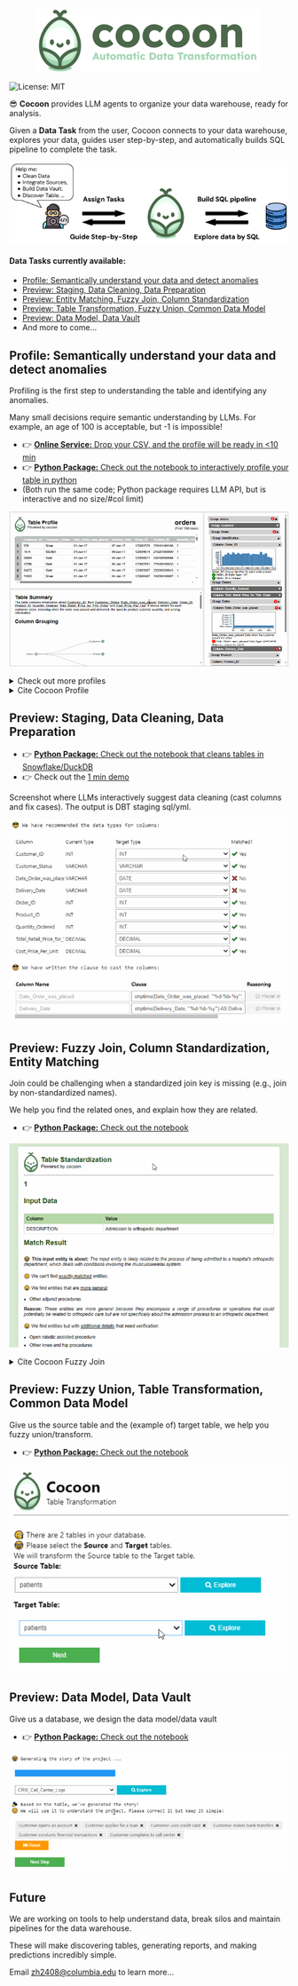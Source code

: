 <div align="center">
  <img src="./images/cocoon_logo.png" alt="Cocoon Logo" width="400"/>
</div>

![License: MIT](https://img.shields.io/badge/License-MIT-yellow.svg)

😎 **Cocoon** provides LLM agents to organize your data warehouse, ready for analysis.

Given a **Data Task** from the user, Cocoon connects to your data warehouse, explores your data, guides user step-by-step, and automatically builds SQL pipeline to complete the task.

<div align="center">
  <img src="./images/arch.png" alt="Cocoon Logo" />
</div>

#### Data Tasks currently available:
- [Profile: Semantically understand your data and detect anomalies](#profile-semantically-understand-your-data-and-detect-anomalies)
- [Preview: Staging, Data Cleaning, Data Preparation](#preview-staging-data-cleaning-data-preparation)
- [Preview: Entity Matching, Fuzzy Join, Column Standardization](#preview-fuzzy-join-column-standardization-entity-matching)
- [Preview: Table Transformation, Fuzzy Union, Common Data Model](#preview-fuzzy-union-table-transformation-common-data-model)
- [Preview: Data Model, Data Vault](#preview-data-model-data-vault)
- And more to come...


## Profile: Semantically understand your data and detect anomalies


Profiling is the first step to understanding the table and identifying any anomalies.

Many small decisions require semantic understanding by LLMs. For example, an age of 100 is acceptable, but -1 is impossible!

- 👉 [**Online Service:** Drop your CSV, and the profile will be ready in <10 min](https://cocoon-data-transformation.github.io/page/)
- 👉 [**Python Package:** Check out the notebook to interactively profile your table in python](https://colab.research.google.com/github/Cocoon-Data-Transformation/cocoon/blob/main/demo/Cocoon_Profile.ipynb)
- (Both run the same code; Python package requires LLM API, but is interactive and no size/#col limit)
  
![](./images/profile.gif)

<details>
  <summary>Check out more profiles</summary>
  
| Dataset Title                              | Profile Link |
|--------------------------------------------|--------------|
| AQI and Latitude/Longitude of Countries    | [View Profile](https://cocoon-data-transformation.github.io/page/profile_gallery/Cocoon_Profile_AQI_and_Lat_Long_of_Countries.html) |
| 2020 Property Sales Data                   | [View Profile](https://cocoon-data-transformation.github.io/page/profile_gallery/Cocoon_Profile__2020_property_sales_data.html) |
| AAC Shelter Cat Outcome                    | [View Profile](https://cocoon-data-transformation.github.io/page/profile_gallery/Cocoon_Profile_aac_shelter_cat_outcome_eng.html) |
| Books                                      | [View Profile](https://cocoon-data-transformation.github.io/page/profile_gallery/Cocoon_Profile_books.html) |
| Cancer                                     | [View Profile](https://cocoon-data-transformation.github.io/page/profile_gallery/Cocoon_Profile_cancer.html) |
| Divorces 2000-2015                         | [View Profile](https://cocoon-data-transformation.github.io/page/profile_gallery/Cocoon_Profile_divorces_2000_2015_original.html) |
| German Credit Data                         | [View Profile](https://cocoon-data-transformation.github.io/page/profile_gallery/Cocoon_Profile_german_credit_data.html) |
| K-Drama                                    | [View Profile](https://cocoon-data-transformation.github.io/page/profile_gallery/Cocoon_Profile_kdrama.html) |
| Patients                                   | [View Profile](https://cocoon-data-transformation.github.io/page/profile_gallery/Cocoon_Profile_patients.html) |
| Used Car Data                              | [View Profile](https://cocoon-data-transformation.github.io/page/profile_gallery/Cocoon_Profile_used_car_data_new.html) |

</details>

<details>
  <summary>Cite Cocoon Profile</summary>
  
```
@article{huang2024cocoon,
  title={Cocoon: Semantic Table Profiling Using Large Language Models},
  author={Huang, Zezhou and Wu, Eugene},
  journal={arXiv preprint arXiv:2404.12552},
  year={2024}
}
```

</details>

## Preview: Staging, Data Cleaning, Data Preparation



- 👉 [**Python Package:** Check out the notebook that cleans tables in Snowflake/DuckDB](https://colab.research.google.com/github/Cocoon-Data-Transformation/cocoon/blob/main/demo/Cocoon_Stage_Demo.ipynb)
- 👉 Check out the [1 min demo](https://youtu.be/D7jw43ccOkg)

Screenshot where LLMs interactively suggest data cleaning (cast columns and fix cases). The output is DBT staging sql/yml.

<kbd>![](./images/stage.gif)</kbd>


## Preview: Fuzzy Join, Column Standardization, Entity Matching

Join could be challenging when a standardized join key is missing (e.g., join by non-standardized names).

We help you find the related ones, and explain how they are related.

- 👉 [**Python Package:** Check out the notebook](https://colab.research.google.com/github/Cocoon-Data-Transformation/cocoon/blob/main/demo/fuzzy_join.ipynb)

<kbd>![](./images/em.gif)</kbd>

<details>
  <summary>Cite Cocoon Fuzzy Join</summary>
  
```
@article{huang2024disambiguate,
  title={Disambiguate Entity Matching through Relation Discovery with Large Language Models},
  author={Huang, Zezhou},
  journal={arXiv preprint arXiv:2403.17344},
  year={2024}
}
```

</details>

## Preview: Fuzzy Union, Table Transformation, Common Data Model

Give us the source table and the (example of) target table, we help you fuzzy union/transform.

- 👉 [**Python Package:** Check out the notebook](https://colab.research.google.com/github/Cocoon-Data-Transformation/cocoon/blob/main/demo/fuzzy_union.ipynb)

<kbd>![](./images/fuzzyunion.gif)</kbd>


## Preview: Data Model, Data Vault

Give us a database, we design the data model/data vault

- 👉 [**Python Package:** Check out the notebook](https://colab.research.google.com/github/Cocoon-Data-Transformation/cocoon/blob/main/demo/Cocoon_Model.ipynb)


<kbd>![](./images/model.gif)</kbd>

## Future

We are working on tools to help understand data, break silos and maintain pipelines for the data warehouse. 

These will make discovering tables, generating reports, and making predictions incredibly simple.

Email zh2408@columbia.edu to learn more...
